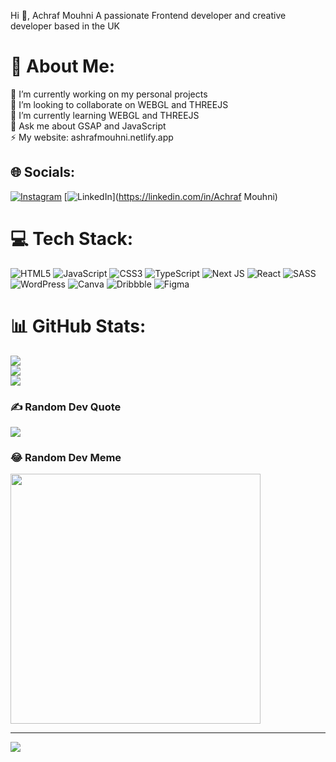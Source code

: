 Hi 👋, Achraf Mouhni
A passionate Frontend developer and creative developer based in the UK


# 💫 About Me:
🔭 I’m currently working on my personal projects <br>👯 I’m looking to collaborate on  WEBGL and THREEJS<br>🌱 I’m currently learning WEBGL and THREEJS<br>💬 Ask me about GSAP and JavaScript<br>⚡ My website: ashrafmouhni.netlify.app


## 🌐 Socials:
[![Instagram](https://img.shields.io/badge/Instagram-%23E4405F.svg?logo=Instagram&logoColor=white)](https://instagram.com/@achrafmouhni) [![LinkedIn](https://img.shields.io/badge/LinkedIn-%230077B5.svg?logo=linkedin&logoColor=white)](https://linkedin.com/in/Achraf Mouhni) 

# 💻 Tech Stack:
![HTML5](https://img.shields.io/badge/html5-%23E34F26.svg?style=for-the-badge&logo=html5&logoColor=white) ![JavaScript](https://img.shields.io/badge/javascript-%23323330.svg?style=for-the-badge&logo=javascript&logoColor=%23F7DF1E) ![CSS3](https://img.shields.io/badge/css3-%231572B6.svg?style=for-the-badge&logo=css3&logoColor=white) ![TypeScript](https://img.shields.io/badge/typescript-%23007ACC.svg?style=for-the-badge&logo=typescript&logoColor=white) ![Next JS](https://img.shields.io/badge/Next-black?style=for-the-badge&logo=next.js&logoColor=white) ![React](https://img.shields.io/badge/react-%2320232a.svg?style=for-the-badge&logo=react&logoColor=%2361DAFB) ![SASS](https://img.shields.io/badge/SASS-hotpink.svg?style=for-the-badge&logo=SASS&logoColor=white) ![WordPress](https://img.shields.io/badge/WordPress-%23117AC9.svg?style=for-the-badge&logo=WordPress&logoColor=white) ![Canva](https://img.shields.io/badge/Canva-%2300C4CC.svg?style=for-the-badge&logo=Canva&logoColor=white) ![Dribbble](https://img.shields.io/badge/Dribbble-EA4C89?style=for-the-badge&logo=dribbble&logoColor=white) ![Figma](https://img.shields.io/badge/figma-%23F24E1E.svg?style=for-the-badge&logo=figma&logoColor=white)
# 📊 GitHub Stats:
![](https://github-readme-stats.vercel.app/api?username=achrafmouhni&theme=solarized-light&hide_border=false&include_all_commits=true&count_private=true)<br/>
![](https://github-readme-streak-stats.herokuapp.com/?user=achrafmouhni&theme=solarized-light&hide_border=false)<br/>
![](https://github-readme-stats.vercel.app/api/top-langs/?username=achrafmouhni&theme=solarized-light&hide_border=false&include_all_commits=true&count_private=true&layout=compact)

### ✍️ Random Dev Quote
![](https://quotes-github-readme.vercel.app/api?type=horizontal&theme=radical)

### 😂 Random Dev Meme
<img src='https://randommeme-five.vercel.app/' style="height: 400px;"/>

---
[![](https://visitcount.itsvg.in/api?id=achrafmouhni&icon=0&color=0)](https://visitcount.itsvg.in)

<!-- Proudly created with GPRM ( https://gprm.itsvg.in ) -->
